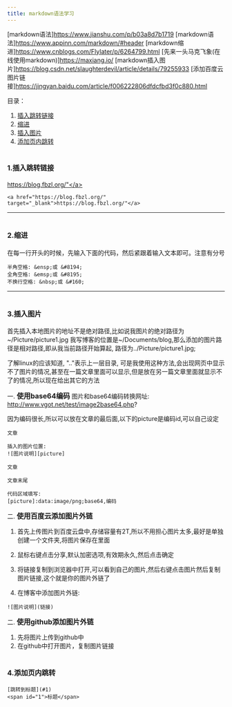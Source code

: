```yaml
---
title: markdown语法学习
---
```

[markdown语法]https://www.jianshu.com/p/b03a8d7b1719
[markdown语法]https://www.appinn.com/markdown/#header
[markdown缩进]https://www.cnblogs.com/Flylater/p/6264799.html
[先来一头马克飞象(在线使用markdown)]https://maxiang.io/
[markdown插入图片]https://blog.csdn.net/slaughterdevil/article/details/79255933
[添加百度云图片链接]https://jingyan.baidu.com/article/f006222806dfdcfbd3f0c880.html

目录：
1. [插入跳转链接](#1)
2. [缩进](#2)
3. [插入图片](#3)
4. [添加页内跳转](#4)

# <span id = "1"> <font size = 3>1.插入跳转链接</font></span>
<a href="https://blog.fbzl.org/" target="_blank">https://blog.fbzl.org/"</a>
```
<a href="https://blog.fbzl.org/" target="_blank">https://blog.fbzl.org/"</a>
```
******

# <span id = "2"><font size = 3>2.缩进</font></span>
在每一行开头的时候，先输入下面的代码，然后紧跟着输入文本即可。注意有分号
```
半角空格: &ensp;或 &#8194;
全角空格: &emsp;或 &#8195;
不换行空格: &nbsp;或 &#160;
```
******

# <span id = "3"><font size=3>3.插入图片</font></span>

首先插入本地图片的地址不是绝对路径,比如说我图片的绝对路径为~/Picture/picture1.jpg
我写博客的位置是~/Documents/blog,那么添加的图片路径是相对路径,即从我当前路径开始算起,
路径为../Picture/picture1.jpg;

了解linux的应该知道, ".."表示上一层目录, 可是我使用这种方法,会出现网页中显示不了图片的情况,甚至在一篇文章里面可以显示,但是放在另一篇文章里面就显示不了的情况,所以现在给出其它的方法

一. <font size=3>**使用base64编码**</font>
图片和base64编码转换网址: http://www.vgot.net/test/image2base64.php?

因为编码很长,所以可以放在文章的最后面,以下的picture是编码id,可以自己设定
```
文章

插入的图片位置:
![图片说明][picture]

文章

文章末尾

代码区域填写:
[picture]:data:image/png;base64,编码

```

二. <font size=3>**使用百度云添加图片外链**</font>
1. 首先上传图片到百度云盘中,存储容量有2T,所以不用担心图片太多,最好是单独创建一个文件夹,将图片保存在里面

2. 鼠标右键点击分享,默认加密选项,有效期永久,然后点击确定

3. 将链接复制到浏览器中打开,可以看到自己的图片,然后右键点击图片然后复制图片链接,这个就是你的图片外链了

4. 在博客中添加图片外链:
```
![图片说明](链接)
```


二. <font size=3>**使用github添加图片外链**</font>
1. 先将图片上传到github中
2. 在github中打开图片，复制图片链接

# <span id="4"><font size=3>4.添加页内跳转</font></span>
```
[跳转到标题](#1)
<span id="1">标题</span>
```
